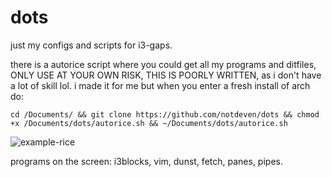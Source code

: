 # dots


just my configs and scripts for i3-gaps.

there is a autorice script where you could get all my programs and ditfiles, ONLY USE AT YOUR OWN RISK, THIS IS POORLY WRITTEN, as i don't have a lot of skill lol. i made it for me but when you enter a fresh install of arch do:

```cd /Documents/ && git clone https://github.com/notdeven/dots && chmod +x /Documents/dots/autorice.sh && ~/Documents/dots/autorice.sh```


![example-rice](https://i.imgur.com/8VDXI9o.png)

programs on the screen:
i3blocks,
vim,
dunst,
fetch,
panes,
pipes.
